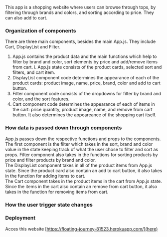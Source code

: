 This app is a shopping website where users can browse through tops, by filtering through brands and colors, and sorting according to price. They can also add to cart.

### Organization of components
There are three main components, besides the main App.js. They include Cart, DisplayList and Filter. 
<br />
1. App.js contains the product data and the main functions which help to filter by brand and color, sort elements by price and add/remove items from cart.
  i. App.js state consists of the product cards, selected sort and filters, and cart item.
2. DisplayList component code determines the appearance of each of the product cards: product image, name, price, brand, color and add to cart button.
3. Filter component code consists of the dropdowns for filter by brand and color, and the sort features.
4. Cart component code determines the appearance of each of items in the cart: price quantity, product image, name, and remove from cart button. It also determines the appeareance of the shopping cart itself.

### How data is passed down through components
App.js passes down the respective functions and props to the components. <br />
The first component is the filter which takes in the sort, brand and color value in the state keeping track of what the user chose to filter and sort as props. Filter component also takes in the functions for sorting products by price and filter products by brand and color. <br />
The DisplayList component takes in all of the product items from App.js state. Since the product card also contain an add to cart button, it also takes in the function for adding items to cart. <br />
The Cart component takes in the product items in the cart from App.js state. Since the items in the cart also contain an remove from cart button, it also takes in the function for removing items from cart.

### How the user trigger state changes

### Deployment
Acces this website [https://floating-journey-81523.herokuapp.com/](here)
